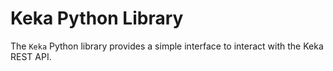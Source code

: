 # Keka Python Library

The `Keka` Python library provides a simple interface to interact with the Keka REST API. 